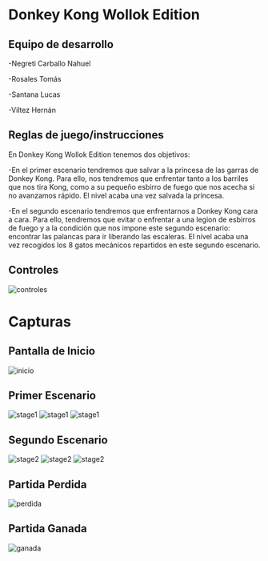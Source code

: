 # Donkey Kong Wollok Edition

## Equipo de desarrollo

-Negreti Carballo Nahuel

-Rosales Tomás

-Santana Lucas

-Viltez Hernán

## Reglas de juego/instrucciones

En Donkey Kong Wollok Edition tenemos dos objetivos:

-En el primer escenario tendremos que salvar a la princesa de las garras de Donkey Kong. Para ello, nos tendremos que enfrentar tanto a los barriles que nos tira Kong, como a su pequeño esbirro de fuego que nos acecha si no avanzamos rápido. El nivel acaba una vez salvada la princesa.

-En el segundo escenario tendremos que enfrentarnos a Donkey Kong cara a cara. Para ello, tendremos que evitar o enfrentar a una legion de esbirros de fuego y a la condición que nos impone este segundo escenario: encontrar las palancas para ir liberando las escaleras. El nivel acaba una vez recogidos los 8 gatos mecánicos repartidos en este segundo escenario.

## Controles
![controles](screenshots/controles-0.png)

# Capturas

## Pantalla de Inicio
![inicio](screenshots/pantallaInicio-0.png)
## Primer Escenario
![stage1](screenshots/inicioStage1.png)
![stage1](screenshots/stage1.png)
![stage1](screenshots/stage12.png)
## Segundo Escenario
![stage2](screenshots/inicioStage2.png)
![stage2](screenshots/stage21.png)
![stage2](screenshots/stage22.png)
## Partida Perdida
![perdida](screenshots/gameOver-0.png)
## Partida Ganada
![ganada](screenshots/youWin.png)





